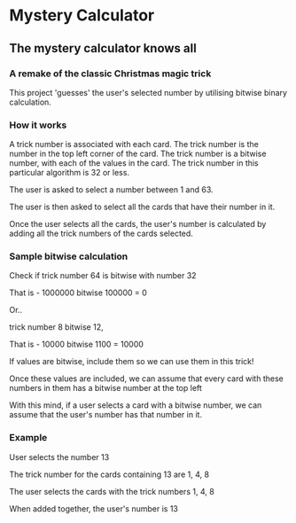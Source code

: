 # Mystery Calculator
## The mystery calculator knows all
### A remake of the classic Christmas magic trick

This project 'guesses' the user's selected number by utilising bitwise binary calculation.

### How it works
A trick number is associated with each card.
The trick number is the number in the top left corner of the card.
The trick number is a bitwise number, with each of the values in the card.
The trick number in this particular algorithm is 32 or less.

The user is asked to select a number between 1 and 63.

The user is then asked to select all the cards that have their number in it.

Once the user selects all the cards, the user's number is calculated by adding all the trick numbers of the cards selected.

### Sample bitwise calculation

Check if trick number 64 is bitwise with number 32

That is - 1000000 bitwise 100000 = 0

Or..

trick number 8 bitwise 12,

That is - 10000 bitwise 1100 = 10000

If values are bitwise, include them so we can use them in this trick!

Once these values are included, we can assume that every card with these numbers in them has a bitwise number at the top left

With this mind, if a user selects a card with a bitwise number, we can assume that the user's number has that number in it.

### Example

User selects the number 13

The trick number for the cards containing 13 are 1, 4, 8

The user selects the cards with the trick numbers 1, 4, 8

When added together, the user's number is 13
